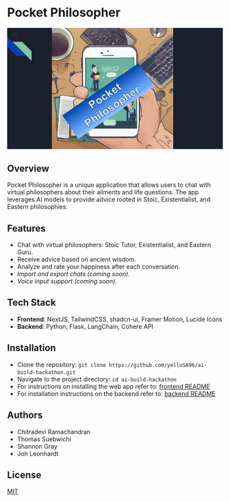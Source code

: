 # Pocket Philosopher

![Project Image](Pocket_Philosopher.jpg)

## Overview

Pocket Philosopher is a unique application that allows users to chat with virtual philosophers about their ailments and life questions. The app leverages AI models to provide advice rooted in Stoic, Existentialist, and Eastern philosophies.

## Features

- Chat with virtual philosophers: Stoic Tutor, Existentialist, and Eastern Guru.
- Receive advice based on ancient wisdom.
- Analyze and rate your happiness after each conversation.
- *Import and export chats (coming soon).*
- *Voice input support (coming soon).*

## Tech Stack

- **Frontend**: NextJS, TailwindCSS, shadcn-ui, Framer Motion, Lucide Icons
- **Backend**: Python, Flask, LangChain, Cohere API

## Installation

- Clone the repository: `git clone https://github.com/yelloSA96/ai-build-hackathon.git`
- Navigate to the project directory: `cd ai-build-hackathon`
- For instructions on installing the web app refer to: [frontend README](frontend/README.md)
- For installation instructions on the backend refer to: [backend README](backend/README.md)

## Authors
 - Chitradevi Ramachandran
 - Thomas Suebwichi
 - Shannon Gray
 - Joh Leonhardt

## License

[MIT](LICENSE)


